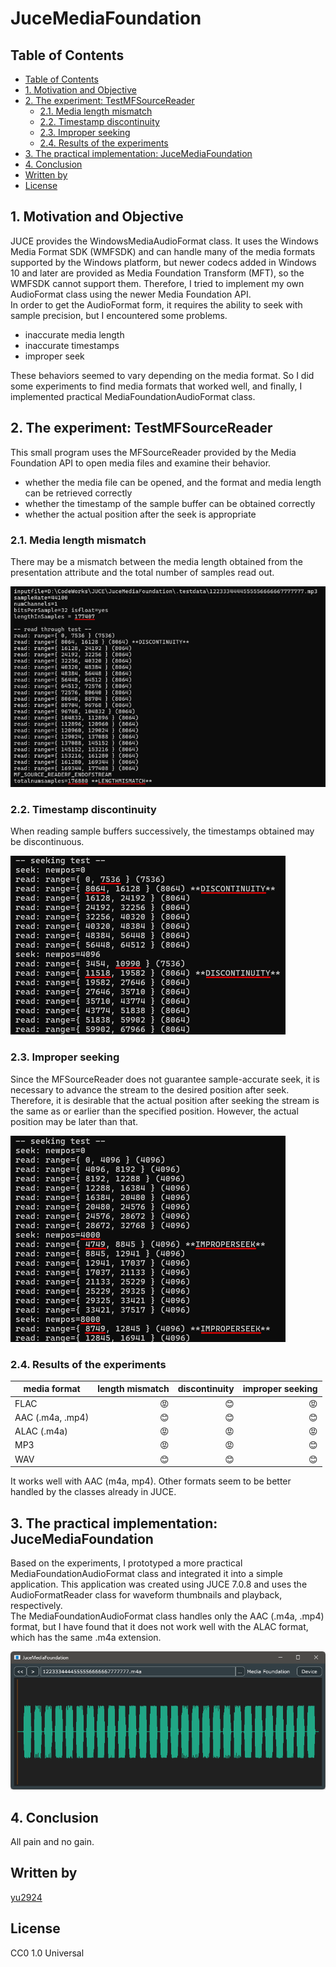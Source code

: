 # JuceMediaFoundation

## Table of Contents
- [Table of Contents](#table-of-contents)
- [1. Motivation and Objective](#1-motivation-and-objective)
- [2. The experiment: TestMFSourceReader](#2-the-experiment-testmfsourcereader)
  - [2.1. Media length mismatch](#21-media-length-mismatch)
  - [2.2. Timestamp discontinuity](#22-timestamp-discontinuity)
  - [2.3. Improper seeking](#23-improper-seeking)
  - [2.4. Results of the experiments](#24-results-of-the-experiments)
- [3. The practical implementation: JuceMediaFoundation](#3-the-practical-implementation-jucemediafoundation)
- [4. Conclusion](#4-conclusion)
- [Written by](#written-by)
- [License](#license)

## 1. Motivation and Objective

JUCE provides the WindowsMediaAudioFormat class. It uses the Windows Media Format SDK (WMFSDK) and can handle many of the media formats supported by the Windows platform, but newer codecs added in Windows 10 and later are provided as Media Foundation Transform (MFT), so the WMFSDK cannot support them. Therefore, I tried to implement my own AudioFormat class using the newer Media Foundation API.  
In order to get the AudioFormat form, it requires the ability to seek with sample precision, but I encountered some problems.

- inaccurate media length
- inaccurate timestamps
- improper seek

These behaviors seemed to vary depending on the media format. So I did some experiments to find media formats that worked well, and finally, I implemented practical MediaFoundationAudioFormat class.

## 2. The experiment: TestMFSourceReader

This small program uses the MFSourceReader provided by the Media Foundation API to open media files and examine their behavior.

- whether the media file can be opened, and the format and media length can be retrieved correctly
- whether the timestamp of the sample buffer can be obtained correctly
- whether the actual position after the seek is appropriate

### 2.1. Media length mismatch

There may be a mismatch between the media length obtained from the presentation attribute and the total number of samples read out.

![length mismatch](media/length-mismatch.png)

### 2.2. Timestamp discontinuity

When reading sample buffers successively, the timestamps obtained may be discontinuous.

![discontinuity](media/discontinuity.png)

### 2.3. Improper seeking

Since the MFSourceReader does not guarantee sample-accurate seek, it is necessary to advance the stream to the desired position after seek. Therefore, it is desirable that the actual position after seeking the stream is the same as or earlier than the specified position. However, the actual position may be later than that.

![improper seeking](media/improper-seek.png)

### 2.4. Results of the experiments

|media format|length mismatch|discontinuity|improper seeking|
|-|-:|-:|-:|
|FLAC|😡|😊|😡|
|AAC (.m4a, .mp4)|😊|😊|😊|
|ALAC (.m4a)|😡|😡|😡|
|MP3|😡|😡|😊|
|WAV|😊|😊|😊|

It works well with AAC (m4a, mp4). Other formats seem to be better handled by the classes already in JUCE.

## 3. The practical implementation: JuceMediaFoundation

Based on the experiments, I prototyped a more practical MediaFoundationAudioFormat class and integrated it into a simple application. This application was created using JUCE 7.0.8 and uses the AudioFormatReader class for waveform thumbnails and playback, respectively.  
The MediaFoundationAudioFormat class handles only the AAC (.m4a, .mp4) format, but I have found that it does not work well with the ALAC format, which has the same .m4a extension.

![JuceMediaFoundation](media/JuceMediaFoundation.png)

## 4. Conclusion

All pain and no gain.

## Written by

[yu2924](https://twitter.com/yu2924)

## License

CC0 1.0 Universal
